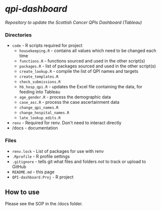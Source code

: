 # *qpi-dashboard*
*Repository to update the Scottish Cancer QPIs Dashboard (Tableau)*

### Directories
  * `code` - R scripts required for project
    + `housekeeping.R` - contains all values which need to be changed each time
    + `functions.R` - functions sourced and used in the other script(s)
    + `packages.R` - list of packages sourced and used in the other script(s) 
    + `create_lookup.R` - compile the list of QPI names and targets
    + `create_templates.R` 
    + `check_submissions.R` 
    + `hb_hosp_qpi.R` - updates the Excel file containing the data, for feeding into Tableau
    + `age_gender.R` - process the demographic data
    + `case_asc.R` - process the case ascertainment data
    + `change_qpi_names.R`
    + `change_hospital_names.R`
    + `late_lookup_edits.R`
  * `renv` - Required for renv. Don't need to interact directly 
  * /docs - documentation

### Files
  * `renv.lock` - List of packages for use with renv
  * `.Rprofile` - R profile settings
  * `.gitignore` - tells git what files and folders *not* to track or upload to GitHub
  * `README.md` - this page
  * `QPI-dashboard.Proj` - R project
  
## How to use
Please see the SOP in the /docs folder. 
